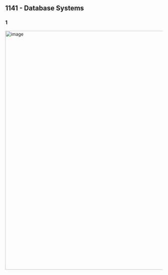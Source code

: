 ## 1141 - Database Systems
### 1
<img width="1903" height="763" alt="image" src="https://github.com/user-attachments/assets/ac2cd172-56a2-4f6d-962d-34025cb7fb02" />

